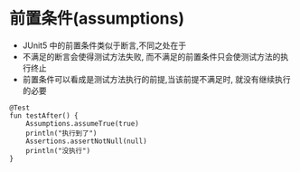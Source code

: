 # 前置条件(assumptions)
- JUnit5 中的前置条件类似于断言,不同之处在于
- 不满足的断言会使得测试方法失败, 而不满足的前置条件只会使测试方法的执行终止
- 前置条件可以看成是测试方法执行的前提,当该前提不满足时, 就没有继续执行的必要

```
@Test
fun testAfter() {
    Assumptions.assumeTrue(true)
    println("执行到了")
    Assertions.assertNotNull(null)
    println("没执行")
}
```
